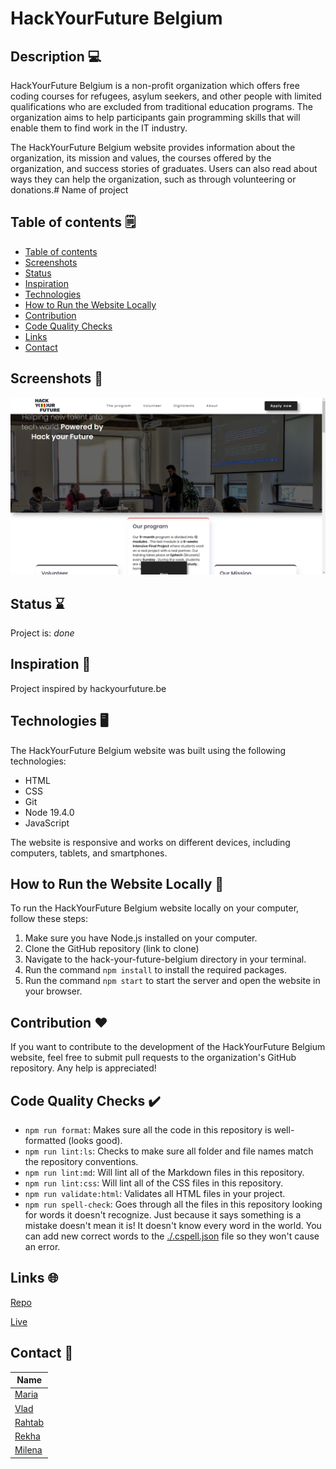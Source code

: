 # HackYourFuture Belgium

## Description 💻

HackYourFuture Belgium is a non-profit organization which offers free coding
courses for refugees, asylum seekers, and other people with limited
qualifications who are excluded from traditional education programs. The
organization aims to help participants gain programming skills that will enable
them to find work in the IT industry.

The HackYourFuture Belgium website provides information about the organization,
its mission and values, the courses offered by the organization, and success
stories of graduates. Users can also read about ways they can help the
organization, such as through volunteering or donations.# Name of project

## Table of contents 🗒️

- [Table of contents](#table-of-contents)
- [Screenshots](#screenshots)
- [Status](#status)
- [Inspiration](#inspiration)
- [Technologies](#technologies)
- [How to Run the Website Locally](#how-to-run-the-website-locally)
- [Contribution](#contribution)
- [Code Quality Checks](#code-quality-checks)
- [Links](#links)
- [Contact](#contact)

## Screenshots 📸

![screenshot](./public/screen.png)

## Status ⌛

Project is: _done_

## Inspiration 💭

Project inspired by hackyourfuture.be

## Technologies 🖥️

The HackYourFuture Belgium website was built using the following technologies:

- HTML
- CSS
- Git
- Node 19.4.0
- JavaScript

The website is responsive and works on different devices, including computers,
tablets, and smartphones.

## How to Run the Website Locally 📂

To run the HackYourFuture Belgium website locally on your computer, follow these
steps:

1. Make sure you have Node.js installed on your computer.
2. Clone the GitHub repository (link to clone)
3. Navigate to the hack-your-future-belgium directory in your terminal.
4. Run the command `npm install` to install the required packages.
5. Run the command `npm start` to start the server and open the website in your
   browser.

## Contribution ❤️

If you want to contribute to the development of the HackYourFuture Belgium
website, feel free to submit pull requests to the organization's GitHub
repository. Any help is appreciated!

## Code Quality Checks ✔️

- `npm run format`: Makes sure all the code in this repository is well-formatted
  (looks good).
- `npm run lint:ls`: Checks to make sure all folder and file names match the
  repository conventions.
- `npm run lint:md`: Will lint all of the Markdown files in this repository.
- `npm run lint:css`: Will lint all of the CSS files in this repository.
- `npm run validate:html`: Validates all HTML files in your project.
- `npm run spell-check`: Goes through all the files in this repository looking
  for words it doesn't recognize. Just because it says something is a mistake
  doesn't mean it is! It doesn't know every word in the world. You can add new
  correct words to the [./.cspell.json](./.cspell.json) file so they won't cause
  an error.

## Links 🌐

[Repo](https://github.com/BF-FrontEnd-class/agile-development-group1-hyf-rebuild)

[Live](https://bf-frontend-class.github.io/agile-development-group1-hyf-rebuild/)

## Contact 💌

| Name                                           |
| ---------------------------------------------- |
| [Maria](https://github.com/Mariya-go)          |
| [Vlad](https://github.com/VladyslavHornitskyi) |
| [Rahtab](https://github.com/Rahatab)           |
| [Rekha](https://github.com/Rekhasriraman)      |
| [Milena](https://github.com/Mileenka)          |
